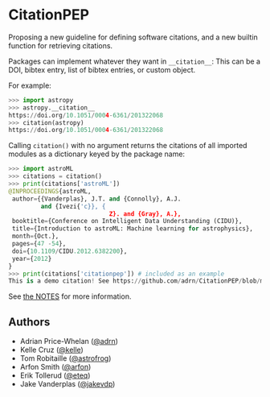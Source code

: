 # CitationPEP

Proposing a new guideline for defining software citations, and a new builtin function for retrieving citations.

Packages can implement whatever they want in `__citation__`: This can be a DOI,
bibtex entry, list of bibtex entries, or custom object.

For example:

```python
>>> import astropy
>>> astropy.__citation__
https://doi.org/10.1051/0004-6361/201322068
>>> citation(astropy)
https://doi.org/10.1051/0004-6361/201322068
```

Calling `citation()` with no argument returns the citations of all imported
modules as a dictionary keyed by the package name:
```python
>>> import astroML
>>> citations = citation()
>>> print(citations['astroML'])
@INPROCEEDINGS{astroML,
 author={{Vanderplas}, J.T. and {Connolly}, A.J.
         and {Ivezi{'c}}, {
                            Z}. and {Gray}, A.},
 booktitle={Conference on Intelligent Data Understanding (CIDU)},
 title={Introduction to astroML: Machine learning for astrophysics},
 month={Oct.},
 pages={47 -54},
 doi={10.1109/CIDU.2012.6382200},
 year={2012}
}
>>> print(citations['citationpep']) # included as an example
This is a demo citation! See https://github.com/adrn/CitationPEP/blob/master/citationpep/__init__.py
```

See [the NOTES](https://github.com/adrn/CitationPEP/blob/master/NOTES.md) for
more information.

## Authors

* Adrian Price-Whelan ([@adrn](https://github.com/adrn))
* Kelle Cruz ([@kelle](https://github.com/kelle))
* Tom Robitaille ([@astrofrog](https://github.com/astrofrog))
* Arfon Smith ([@arfon](https://github.com/arfon))
* Erik Tollerud ([@eteq](https://github.com/eteq))
* Jake Vanderplas ([@jakevdp](https://github.com/jakevdp))
